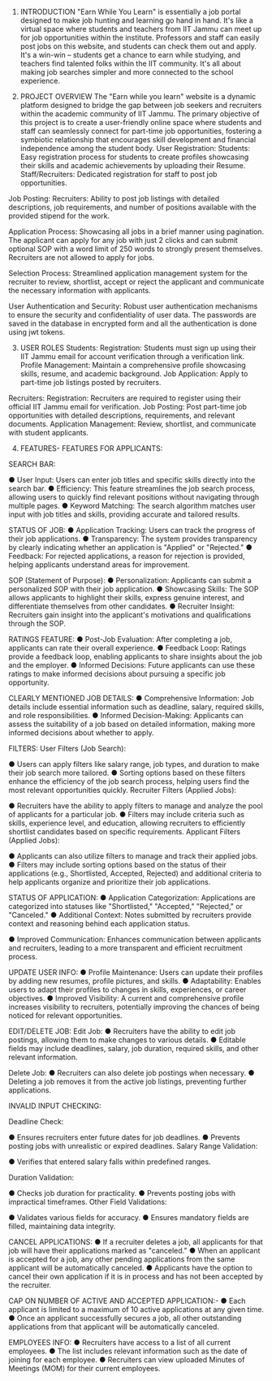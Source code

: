 1. INTRODUCTION
"Earn While You Learn" is essentially a job portal designed to make job hunting and learning go
hand in hand. It's like a virtual space where students and teachers from IIT Jammu can meet up
for job opportunities within the institute. Professors and staff can easily post jobs on this website,
and students can check them out and apply. It's a win-win – students get a chance to earn while
studying, and teachers find talented folks within the IIT community. It's all about making job
searches simpler and more connected to the school experience.

2. PROJECT OVERVIEW
The "Earn while you learn" website is a dynamic platform designed to bridge the gap
between job seekers and recruiters within the academic community of IIT Jammu. The
primary objective of this project is to create a user-friendly online space where students and
staff can seamlessly connect for part-time job opportunities, fostering a symbiotic
relationship that encourages skill development and financial independence among the student
body.
User Registration:
Students: Easy registration process for students to create profiles showcasing their skills and
academic achievements by uploading their Resume.
Staff/Recruiters: Dedicated registration for staff to post job opportunities.

Job Posting:
Recruiters: Ability to post job listings with detailed descriptions, job requirements, and
number of positions available with the provided stipend for the work.

Application Process:
Showcasing all jobs in a brief manner using pagination. The applicant can apply for any job
with just 2 clicks and can submit optional SOP with a word limit of 250 words to strongly
present themselves. Recruiters are not allowed to apply for jobs.

Selection Process:
Streamlined application management system for the recruiter to review, shortlist, accept or
reject the applicant and communicate the necessary information with applicants.

User Authentication and Security:
Robust user authentication mechanisms to ensure the security and confidentiality of user
data. The passwords are saved in the database in encrypted form and all the authentication is
done using jwt tokens.

3. USER ROLES
Students:
Registration: Students must sign up using their IIT Jammu email for account
verification through a verification link.
Profile Management: Maintain a comprehensive profile showcasing skills, resume,
and academic background.
Job Application: Apply to part-time job listings posted by recruiters.

Recruiters:
Registration: Recruiters are required to register using their official IIT Jammu email
for verification.
Job Posting: Post part-time job opportunities with detailed descriptions, requirements,
and relevant documents.
Application Management: Review, shortlist, and communicate with student
applicants.

4. FEATURES-
FEATURES FOR APPLICANTS:

SEARCH BAR:

● User Input: Users can enter job titles and specific skills directly into the search bar.
● Efficiency: This feature streamlines the job search process, allowing users to quickly
find relevant positions without navigating through multiple pages.
● Keyword Matching: The search algorithm matches user input with job titles and
skills, providing accurate and tailored results.

STATUS OF JOB:
● Application Tracking: Users can track the progress of their job applications.
● Transparency: The system provides transparency by clearly indicating whether an
application is "Applied" or "Rejected."
● Feedback: For rejected applications, a reason for rejection is provided, helping
applicants understand areas for improvement.

SOP (Statement of Purpose):
● Personalization: Applicants can submit a personalized SOP with their job application.
● Showcasing Skills: The SOP allows applicants to highlight their skills, express
genuine interest, and differentiate themselves from other candidates.
● Recruiter Insight: Recruiters gain insight into the applicant's motivations and
qualifications through the SOP.

RATINGS FEATURE:
● Post-Job Evaluation: After completing a job, applicants can rate their overall
experience.
● Feedback Loop: Ratings provide a feedback loop, enabling applicants to share
insights about the job and the employer.
● Informed Decisions: Future applicants can use these ratings to make informed
decisions about pursuing a specific job opportunity.

CLEARLY MENTIONED JOB DETAILS:
● Comprehensive Information: Job details include essential information such as
deadline, salary, required skills, and role responsibilities.
● Informed Decision-Making: Applicants can assess the suitability of a job based on
detailed information, making more informed decisions about whether to apply.

FILTERS:
User Filters (Job Search):

● Users can apply filters like salary range, job types, and duration to make their job
search more tailored.
● Sorting options based on these filters enhance the efficiency of the job search process,
helping users find the most relevant opportunities quickly.
Recruiter Filters (Applied Jobs):

● Recruiters have the ability to apply filters to manage and analyze the pool of
applicants for a particular job.
● Filters may include criteria such as skills, experience level, and education, allowing
recruiters to efficiently shortlist candidates based on specific requirements.
Applicant Filters (Applied Jobs):

● Applicants can also utilize filters to manage and track their applied jobs.
● Filters may include sorting options based on the status of their applications (e.g.,
Shortlisted, Accepted, Rejected) and additional criteria to help applicants organize
and prioritize their job applications.

STATUS OF APPLICATION:
● Application Categorization: Applications are categorized into statuses like
"Shortlisted," "Accepted," "Rejected," or "Canceled."
● Additional Context: Notes submitted by recruiters provide context and reasoning
behind each application status.

● Improved Communication: Enhances communication between applicants and
recruiters, leading to a more transparent and efficient recruitment process.

UPDATE USER INFO:
● Profile Maintenance: Users can update their profiles by adding new resumes, profile
pictures, and skills.
● Adaptability: Enables users to adapt their profiles to changes in skills, experiences, or
career objectives.
● Improved Visibility: A current and comprehensive profile increases visibility to
recruiters, potentially improving the chances of being noticed for relevant
opportunities.

EDIT/DELETE JOB:
Edit Job:
● Recruiters have the ability to edit job postings, allowing them to make changes to
various details.
● Editable fields may include deadlines, salary, job duration, required skills, and other
relevant information.

Delete Job:
● Recruiters can also delete job postings when necessary.
● Deleting a job removes it from the active job listings, preventing further applications.

INVALID INPUT CHECKING:

Deadline Check:

● Ensures recruiters enter future dates for job deadlines.
● Prevents posting jobs with unrealistic or expired deadlines.
Salary Range Validation:

● Verifies that entered salary falls within predefined ranges.

Duration Validation:

● Checks job duration for practicality.
● Prevents posting jobs with impractical timeframes.
Other Field Validations:

● Validates various fields for accuracy.
● Ensures mandatory fields are filled, maintaining data integrity.

CANCEL APPLICATIONS:
● If a recruiter deletes a job, all applicants for that job will have their applications
marked as "canceled."
● When an applicant is accepted for a job, any other pending applications from the
same applicant will be automatically canceled.
● Applicants have the option to cancel their own application if it is in process and has
not been accepted by the recruiter.

CAP ON NUMBER OF ACTIVE AND ACCEPTED APPLICATION:-
● Each applicant is limited to a maximum of 10 active applications at any given time.
● Once an applicant successfully secures a job, all other outstanding applications from
that applicant will be automatically canceled.

EMPLOYEES INFO:
● Recruiters have access to a list of all current employees.
● The list includes relevant information such as the date of joining for each employee.
● Recruiters can view uploaded Minutes of Meetings (MOM) for their current
employees.
